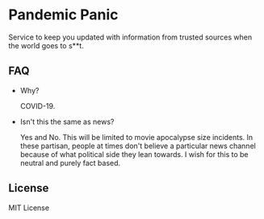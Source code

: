 # Pandemic Panic

Service to keep you updated with information from trusted sources when the world goes to s**t.

## FAQ

- Why?

	COVID-19.

- Isn't this the same as news?

	Yes and No. This will be limited to movie apocalypse size incidents. In these partisan, people at times don't believe a particular news channel because of what political side they lean towards. I wish for this to be neutral and purely fact based.

## License

MIT License
